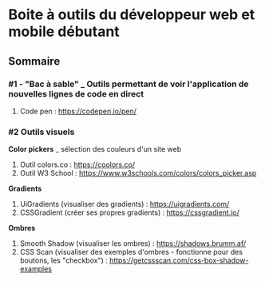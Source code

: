 # Boite à outils du développeur web et mobile débutant

## Sommaire



### #1 - "Bac à sable" _ Outils permettant de voir l'application de nouvelles lignes de code en direct
1. Code pen : https://codepen.io/pen/


### #2 Outils visuels

**Color pickers** _ sélection des couleurs d'un site web 

1. Outil colors.co : https://coolors.co/
2. Outil W3 School : https://www.w3schools.com/colors/colors_picker.asp

**Gradients**

1. UiGradients (visualiser des gradients) : https://uigradients.com/
2. CSSGradient (créer ses propres gradients) : https://cssgradient.io/

**Ombres**

1. Smooth Shadow (visualiser les ombres) : https://shadows.brumm.af/
2. CSS Scan (visualiser des exemples d'ombres - fonctionne pour des boutons, les "checkbox") : https://getcssscan.com/css-box-shadow-examples




